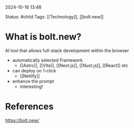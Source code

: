 2024-10-16 13:48

Status: #child
Tags: [[Technology]], [[bolt.new]]

# What is bolt.new?
AI tool that allows full-stack development within the browser
- automatically selected Framework
	- [[Astro]], [[Vite]], [[Next.js]], [[Nuxt.js]],  [[React]] etc
- can deploy on 1-click
	- [[Netlify]]
- enhance the prompt
	- interesting!
# References
https://bolt.new/